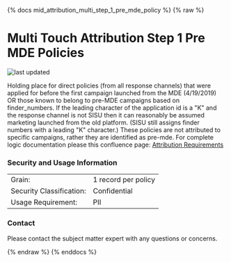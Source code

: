 {% docs mid_attribution_multi_step_1_pre_mde_policy %}
{% raw %}
# Multi Touch Attribution Step 1 Pre MDE Policies

![last updated](assets/update_badges/mid_attribution_direct_mail_step_1b_pre_mde_finder_number.svg)

Holding place for direct policies (from all response channels) that were applied for before
the first campaign launched from the MDE (4/19/2019) OR those known 
to belong to pre-MDE campaigns based on finder_numbers. If the leading 
character of the application id is a "K" and the response channel is not
SISU then it can reasonably be assumed marketing launched from the old platform. (SISU
still assigns finder numbers with a leading "K" character.) These
policies are not attributed to specific campaigns, rather they are identified
as pre-mde. For complete logic documentation please this confluence page: 
[Attribution Requirements](https://aaalife-data.atlassian.net/wiki/spaces/2PA/pages/11282644993/2022+V3+Multi-Touch+Attribution+Requirements)

### Security and Usage Information
|     |     |
| --- | --- |
| Grain:                   | 1 record per policy|
| Security Classification: | Confidential |
| Usage Requirement:       | PII |

### Contact
Please contact the subject matter expert with any questions or concerns.

{% endraw %}
{% enddocs %}